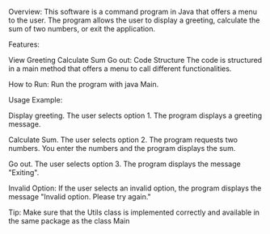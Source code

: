 Overview: This software is a command program in Java that offers a menu to the user. The program allows the user to display a greeting, calculate the sum of two numbers, or exit the application.

Features:

View Greeting
Calculate Sum
Go out:
Code Structure The code is structured in a main method that offers a menu to call different functionalities.

How to Run: Run the program with java Main.

Usage Example:

Display greeting. The user selects option 1. The program displays a greeting message.

Calculate Sum. The user selects option 2. The program requests two numbers. You enter the numbers and the program displays the sum.

Go out. The user selects option 3. The program displays the message "Exiting".

Invalid Option: If the user selects an invalid option, the program displays the message "Invalid option. Please try again."

Tip: Make sure that the Utils class is implemented correctly and available in the same package as the class Main

